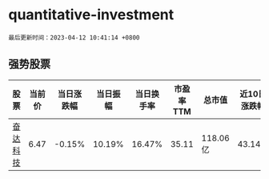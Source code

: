 # quantitative-investment

`最后更新时间：2023-04-12 10:41:14 +0800`

## 强势股票

|股票|当前价|当日涨跌幅|当日振幅|当日换手率|市盈率TTM|总市值|近10日涨跌幅|
|----|----|----|----|----|----|----|----|
|[奋达科技](https://xueqiu.com/S/SZ002681)|6.47|-0.15%|10.19%|16.47%|35.11|118.06亿|43.14%|
